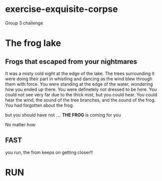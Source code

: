 # exercise-exquisite-corpse
Group 3 challenge


# The frog lake
## Frogs that escaped from your nightmares

It was a misty cold night at the edge of the lake. The trees surrounding it were doing their part in whistling and dancing as
the wind blew through them with force. You were standing at the edge of the water, wondering how you ended up there. You
were definetely not dressed to be here. You could not see very far due to the thick mist, but you could hear. You could
hear the wind, the sound of the tree branches, and the sound of the frog. You had forgotten about the frog.  

but you should have not .... **THE FROG** is coming for you

No matter how

## FAST

you run, the from keeps on getting closer!!

# **RUN**
